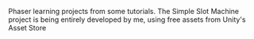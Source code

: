 Phaser learning projects from some tutorials.
The Simple Slot Machine project is being entirely developed by me, using free assets from Unity's Asset Store
